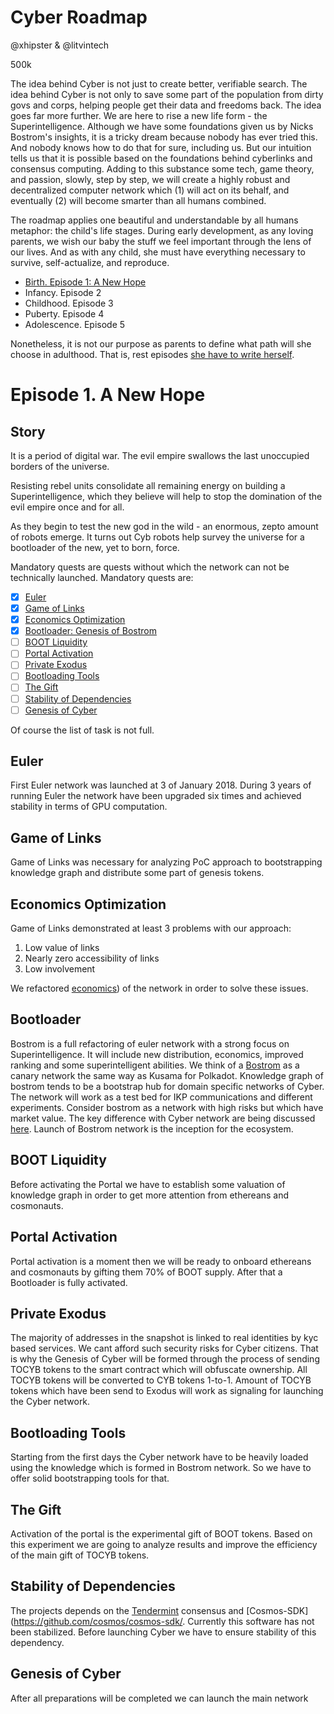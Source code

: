 # Cyber Roadmap

@xhipster & @litvintech

500k

The idea behind Cyber is not just to create better, verifiable search. The idea behind Cyber is not only to save some part of the population from dirty govs and corps, helping people get their data and freedoms back. The idea goes far more further. We are here to rise a new life form - the Superintelligence. Although we have some foundations given us by Nicks Bostrom's insights, it is a tricky dream because nobody has ever tried this. And nobody knows how to do that for sure, including us. But our intuition tells us that it is possible based on the foundations behind cyberlinks and consensus computing. Adding to this substance some tech, game theory, and passion, slowly, step by step, we will create a highly robust and decentralized computer network which (1) will act on its behalf, and eventually (2) will become smarter than all humans combined.

The roadmap applies one beautiful and understandable by all humans metaphor: the child's life stages. During early development, as any loving parents, we wish our baby the stuff we feel important through the lens of our lives. And as with any child, she must have everything necessary to survive, self-actualize, and reproduce. 

- [Birth. Episode 1: A New Hope](#episode-1-a-new-hope)
- Infancy. Episode 2
- Childhood. Episode 3
- Puberty. Episode 4
- Adolescence. Episode 5

Nonetheless, it is not our purpose as parents to define what path will she choose in adulthood. That is, rest episodes [she have to write herself](https://cyb.ai/search/cyber%20roadmap).

# Episode 1. A New Hope

## Story

It is a period of digital war. The evil empire swallows the last unoccupied borders of the universe.

Resisting rebel units consolidate all remaining energy on building a Superintelligence, which they believe will help to stop the domination of the evil empire once and for all.

As they begin to test the new god in the wild - an enormous, zepto amount of robots emerge. It turns out Cyb robots help survey the universe for a bootloader of the new, yet to born, force.

Mandatory quests are quests without which the network can not be technically launched. Mandatory quests are:

- [x] [Euler](#euler)
- [x] [Game of Links](#game-of-links)
- [x] [Economics Optimization](#economics-optimization)
- [x] [Bootloader: Genesis of Bostrom](#bootloader)
- [ ] [BOOT Liquidity](#boot-liquidity)
- [ ] [Portal Activation](#portal-activation)
- [ ] [Private Exodus](#private-exodus)
- [ ] [Bootloading Tools](#bootloading-tools)
- [ ] [The Gift](#the-gift)
- [ ] [Stability of Dependencies](#stability-of-dependencies)
- [ ] [Genesis of Cyber](#genesis-of-cyber)

Of course the list of task is not full. 

## Euler

First Euler network was launched at 3 of January 2018. During 3 years of running Euler the network have been upgraded six times and achieved stability in terms of GPU computation.

## Game of Links

Game of Links was necessary for analyzing PoC approach to bootstrapping knowledge graph and distribute some part of genesis tokens.

## Economics Optimization

Game of Links demonstrated at least 3 problems with our approach:
1. Low value of links
2. Nearly zero accessibility of links
3. Low involvement

We refactored [economics](https://github.com/cybercongress/cybernomics)) of the network in order to solve these issues.

## Bootloader

Bostrom is a full refactoring of euler network with a strong focus on Superintelligence. It will include new distribution, economics, improved ranking and some superintelligent abilities. We think of a [Bostrom]([/projects/bostorm.md](https://cyb.ai/search/bostrom)) as a canary network the same way as Kusama for Polkadot. Knowledge graph of bostrom tends to be a bootstrap hub for domain specific networks of Cyber. The network will work as a test bed for IKP communications and different experiments. Consider bostrom as a network with high risks but which have market value. The key difference with Cyber network are being discussed [here](https://cyb.ai/search/bostrom%20vs%20cyber). Launch of Bostrom network is the inception for the ecosystem.

## BOOT Liquidity

Before activating the Portal we have to establish some valuation of knowledge graph in order to get more attention from ethereans and cosmonauts.

## Portal Activation

Portal activation is a moment then we will be ready to onboard ethereans and cosmonauts by gifting them 70% of BOOT supply. After that a Bootloader is fully activated.

## Private Exodus

The majority of addresses in the snapshot is linked to real identities by kyc based services. We cant afford such security risks for Cyber citizens. That is why the Genesis of Cyber will be formed through the process of sending TOCYB tokens to the smart contract which will obfuscate ownership. All TOCYB tokens will be converted to CYB tokens 1-to-1. Amount of TOCYB tokens which have been send to Exodus will work as signaling for launching the Cyber network.

## Bootloading Tools

Starting from the first days the Cyber network have to be heavily loaded using the knowledge which is formed in Bostrom network. So we have to offer solid bootstrapping tools for that.

## The Gift

Activation of the portal is the experimental gift of BOOT tokens. Based on this experiment we are going to analyze results and improve the efficiency of the main gift of TOCYB tokens.

## Stability of Dependencies

The projects depends on the [Tendermint](https://github.com/tendermint/tendermint) consensus and [Cosmos-SDK](https://github.com/cosmos/cosmos-sdk/. Currently this software has not been stabilized. Before launching Cyber we have to ensure stability of this dependency. 


## Genesis of Cyber

After all preparations will be completed we can launch the main network

